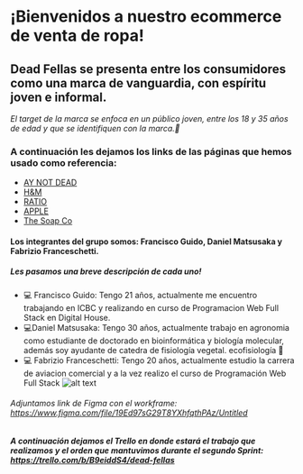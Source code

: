 # ¡Bienvenidos a nuestro ecommerce de venta de ropa!
## Dead Fellas se presenta entre los consumidores como una marca de vanguardia, con espíritu joven e informal. 
*El target de la marca se enfoca en un público joven, entre los 18 y 35 años de edad y que se identifiquen con la marca.🤘*
### A continuación les dejamos los links de las páginas que hemos usado como referencia: 
* [AY NOT DEAD](http:/www.aynotdead.com)
* [H&M](https://www2.hm.com/es_us/hombre/productos/camisetas-con-sin-mangas.html)
* [RATIO](https://ratiocoffee.com/)
* [APPLE](https://www.apple.com/la/)
* [The Soap Co](https://thesoapco.org/)

#### Los integrantes del grupo somos: Francisco Guido, Daniel Matsusaka y Fabrizio Franceschetti.
##### Les pasamos una breve descripción de cada uno!
* 💻 Francisco Guido: Tengo 21 años, actualmente me encuentro trabajando en ICBC y realizando en curso de Programacion Web Full Stack en Digital House.
* 💻Daniel Matsusaka: Tengo 30 años, actualmente trabajo en agronomia como estudiante de doctorado en bioinformática y biología molecular, además soy ayudante de catedra de fisiología vegetal. ecofisiología 🌳
* 💻 Fabrizio Franceschetti: Tengo 20 años, actualmente estudio la carrera de aviacion comercial y a la vez realizo el curso de Programación Web Full Stack
![alt text](https://www.digitalhouse.com/ar/logo-DH.png)



###### Adjuntamos link de Figma con el workframe: https://www.figma.com/file/19Ed97sG29T8YXhfqthPAz/Untitled

##### A continuación dejamos el Trello en donde estará el trabajo que realizamos y el orden que mantuvimos durante el segundo Sprint: https://trello.com/b/B9eiddS4/dead-fellas 

